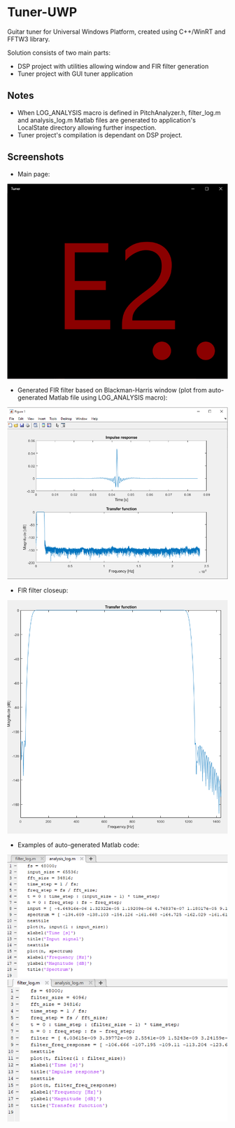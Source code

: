 # Tuner-UWP

Guitar tuner for Universal Windows Platform, created using C++/WinRT and FFTW3 library.

Solution consists of two main parts:
- DSP project with utilities allowing window and FIR filter generation
- Tuner project with GUI tuner application

## Notes

- When LOG_ANALYSIS macro is defined in PitchAnalyzer.h, filter_log.m and analysis_log.m Matlab files are generated
	to application's LocalState directory allowing further inspection.
- Tuner project's compilation is dependant on DSP project.

## Screenshots

- Main page:

![Main page](/images/app_main_page.png)

- Generated FIR filter based on Blackman-Harris window (plot from auto-generated Matlab file using LOG_ANALYSIS macro):

![FIR filter](/images/fir_filter1.png)

- FIR filter closeup:

![FIR filter closeup](/images/fir_filter2.png)

- Examples of auto-generated Matlab code:

![Auto-generated code 1](/images/analysis_log_example.png)
![Auto-generated code 2](/images/filter_log_example.png)